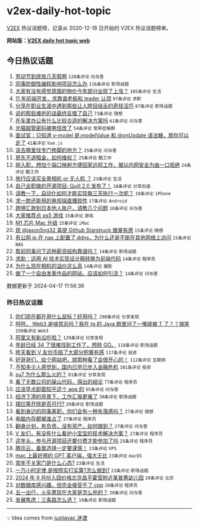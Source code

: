 # v2ex-daily-hot-topic

[V2EX](https://www.v2ex.com/) 热议话题榜，记录从 2020-12-18 日开始的 V2EX 热议话题榜单。

**网站版：[V2EX daily hot topic web](https://boojack.github.io/v2ex-daily-hot-topic-web/)**

## 今日热议话题

<!-- TODAY BEGIN -->

1. [劳动节到底放几天假啊](https://www.v2ex.com/t/1033141) `120条评论` `问与答`
1. [同事防御性编程影响项目怎么办](https://www.v2ex.com/t/1033145) `116条评论` `职场话题`
1. [大家有没有感觉周围的物价今年部分出现了上涨？](https://www.v2ex.com/t/1033164) `105条评论` `生活`
1. [11 年前端开发，求靠谱老板和 leader 认领](https://www.v2ex.com/t/1033173) `97条评论` `求职`
1. [分享在职业生涯中遇到那些让人瞠目结舌的奇技淫巧](https://www.v2ex.com/t/1033147) `87条评论` `职场话题`
1. [说的那些难听的话最终反噬了自己](https://www.v2ex.com/t/1033117) `73条评论` `随想`
1. [在车里办公有什么比较合适的解决方案吗](https://www.v2ex.com/t/1033181) `61条评论` `问与答`
1. [光猫超管密码被电信改了](https://www.v2ex.com/t/1033124) `54条评论` `宽带症候群`
1. [面试官：只知道 v-model 是:modelValue 和 @onUpdate 语法糖，那你可以走了](https://www.v2ex.com/t/1033119) `41条评论` `Vue.js`
1. [该去哪里找专门修脚的地方？](https://www.v2ex.com/t/1033326) `25条评论` `问与答`
1. [房东不退租金，如何维权？](https://www.v2ex.com/t/1033264) `25条评论` `酷工作`
1. [刚入职，想加个端口映射方便回家远程工作，被以内网安全为由一口拒绝](https://www.v2ex.com/t/1033360) `24条评论` `酷工作`
1. [旅行应该买全景相机 or 无人机 ？](https://www.v2ex.com/t/1033224) `23条评论` `生活`
1. [自己全职做的开源项目: Quill 2.0 发布了！](https://www.v2ex.com/t/1033179) `18条评论` `分享创造`
1. [请教一下，自动化如何才能实现每三天执行一次呢？](https://www.v2ex.com/t/1033166) `18条评论` `iPhone`
1. [求一款还能用的电视端直播软件](https://www.v2ex.com/t/1033187) `17条评论` `Android`
1. [跨境汇款到日本他人账户，请教几个问题](https://www.v2ex.com/t/1033185) `16条评论` `问与答`
1. [大家推荐点 ps5 游戏](https://www.v2ex.com/t/1033311) `15条评论` `游戏`
1. [M1 芯片 Mac 升级](https://www.v2ex.com/t/1033215) `15条评论` `iMac`
1. [观 @jason5ng32 喜提 Github Starstruck 徽章有感](https://www.v2ex.com/t/1033163) `15条评论` `随想`
1. [有公网 ip,在 nas 上配置了 ddns，为什么还是不能在其他网络上访问](https://www.v2ex.com/t/1033149) `15条评论` `NAS`
1. [帮前同事问下这种薪资结构靠谱吗？](https://www.v2ex.com/t/1033314) `14条评论` `职场话题`
1. [求助：运用 AI 技术实现设计稿转换为前端代码](https://www.v2ex.com/t/1033277) `14条评论` `程序员`
1. [为什么现在相机的溢价这么高](https://www.v2ex.com/t/1033233) `14条评论` `摄影`
1. [做了一个自由发表作品的网站，应该如何引流？](https://www.v2ex.com/t/1033120) `14条评论` `问与答`

数据更新于 2024-04-17 11:56:36

<!-- TODAY END -->

### 昨日热议话题

<!-- YESTERDAY BEGIN -->

1. [你们现在都在用什么鼠标？好用吗？](https://www.v2ex.com/t/1032790) `290条评论` `分享发现`
1. [呵呵， Web3 是啥禁忌吗？我在 tg 的 Java 群里问了一嘴就被 T 了？？搞笑](https://www.v2ex.com/t/1032832) `159条评论` `Web3`
1. [阿里又有新瓜吃啦？](https://www.v2ex.com/t/1032830) `129条评论` `分享发现`
1. [年龄已经 34 了很难找到工作了，想转 GO。](https://www.v2ex.com/t/1032851) `118条评论` `职场话题`
1. [昨天看到 V 友炒币赔了大部分积蓄有感](https://www.v2ex.com/t/1032819) `117条评论` `投资`
1. [好哥哥们，给个网站吧，就那种看了会很开心的！](https://www.v2ex.com/t/1032821) `112条评论` `互联网`
1. [不知多少人感觉到，国内已早已步入金融危机](https://www.v2ex.com/t/1032970) `101条评论` `投资`
1. [su7 为什么那么火的？](https://www.v2ex.com/t/1032930) `81条评论` `分享发现`
1. [看了无数公司的屎山代码，得出的结论](https://www.v2ex.com/t/1032943) `77条评论` `程序员`
1. [应该早点卸载知乎这个 app 的](https://www.v2ex.com/t/1032809) `55条评论` `问与答`
1. [经济下滑的背景下，工作汇报更难了](https://www.v2ex.com/t/1032791) `30条评论` `职场话题`
1. [摆烂等开除是否可行?](https://www.v2ex.com/t/1032927) `29条评论` `职场话题`
1. [看到身边的同事离职，你们会有一种失落感吗？](https://www.v2ex.com/t/1032978) `27条评论` `随想`
1. [电脑内存都被谁占了](https://www.v2ex.com/t/1032942) `27条评论` `程序员`
1. [翻身计划，有负债，没有资产，如何做到？](https://www.v2ex.com/t/1032801) `27条评论` `问与答`
1. [V 友们，有没有什么看护小宝宝的技术解决方案？](https://www.v2ex.com/t/1032798) `27条评论` `程序员`
1. [这年头，参与开源项目还要付费才能参加了吗](https://www.v2ex.com/t/1033029) `25条评论` `程序员`
1. [腾讯云，备案选择一定要谨慎！](https://www.v2ex.com/t/1033011) `23条评论` `VPS`
1. [mac 上最好用的 GPT 客户端，强大无比](https://www.v2ex.com/t/1032991) `23条评论` `macOS`
1. [常年不关家门是什么心态?](https://www.v2ex.com/t/1032923) `23条评论` `生活`
1. [一万小时定律,是按照实打实算?怎么做到?](https://www.v2ex.com/t/1032815) `23条评论` `职场话题`
1. [2024 年 9 月份入园价格北京昌平霍营附近某普惠幼儿园](https://www.v2ex.com/t/1032931) `20条评论` `北京`
1. [对数据库感兴趣，但完全接受不了 cpp](https://www.v2ex.com/t/1032919) `20条评论` `程序员`
1. [五一出行，火车票现在大家是怎么抢的？](https://www.v2ex.com/t/1032892) `20条评论` `问与答`
1. [发展焦虑：三条路怎么选？](https://www.v2ex.com/t/1032799) `19条评论` `职场话题`

<!-- YESTERDAY END -->

---

💡 Idea comes from [justjavac 迷渡](https://github.com/justjavac/)
